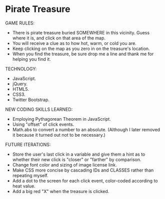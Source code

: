 # Pirate Treasure

GAME RULES:

- There is pirate treasure buried SOMEWHERE in this vicinity. Guess where it is, and click on that area of the map.
- You will receive a clue as to how hot, warm, or cold you are.
- Keep clicking on the map as you zero in on the treasure's location.
- When you find the treasure, be sure drop me a line and thank me for helping you find it.

TECHNOLOGY:

- JavaScript.
- jQuery.
- HTML5.
- CSS3.
- Twitter Bootstrap.

NEW CODING SKILLS LEARNED:

- Employing Pythagorean Theorem in JavaScript.
- Using "offset" of click events.
- Math.abs to convert a number to an absolute. (Although I later removed it because it turned out not to be necessary.)

FUTURE ITERATIONS:

- Store the user's last click in a variable and give them a hint as to whether their new click is "closer" or "farther" by comparison.
- Change font color and sizing of image license link.
- Make CSS more concise by cascading IDs and CLASSES rather than repeating myself.
- Add a dot to the screen for each click event, color-coded according to heat value.
- Add a big red "X" when the treasure is clicked.